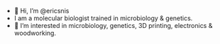 - 👋 Hi, I’m @ericsnis
- I am a molecular biologist trained in microbiology & genetics.
- 👀 I’m interested in microbiology, genetics, 3D printing, electronics & woodworking.

<!---
ericsnis/ericsnis is a ✨ special ✨ repository because its `README.md` (this file) appears on your GitHub profile.
You can click the Preview link to take a look at your changes.
--->
